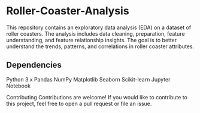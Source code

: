 # Roller-Coaster-Analysis
This repository contains an exploratory data analysis (EDA) on a dataset of roller coasters. The analysis includes data cleaning, preparation, feature understanding, and feature relationship insights. The goal is to better understand the trends, patterns, and correlations in roller coaster attributes.

## Dependencies
Python 3.x
Pandas
NumPy
Matplotlib
Seaborn
Scikit-learn
Jupyter Notebook

Contributing
Contributions are welcome! If you would like to contribute to this project, feel free to open a pull request or file an issue.
